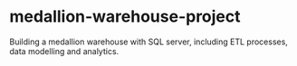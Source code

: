 # medallion-warehouse-project
Building a medallion warehouse with SQL server, including ETL processes, data modelling and analytics.
